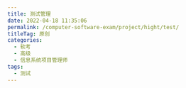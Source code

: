 ```yaml
---
title: 测试管理
date: 2022-04-18 11:35:06
permalink: /computer-software-exam/project/hight/test/
titleTag: 原创
categories:
  - 软考
  - 高级
  - 信息系统项目管理师
tags:
  - 测试
---
```

